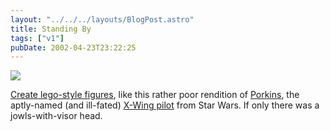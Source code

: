 ```yaml
---
layout: "../../../layouts/BlogPost.astro"
title: Standing By
tags: ["v1"]
pubDate: 2002-04-23T23:22:25
---
```


![](/images/notes/standing-by.gif)

[Create lego-style figures][1], like this rather poor rendition of [Porkins][2], the aptly-named (and ill-fated) [X-Wing pilot][3] from Star Wars. If only there was a jowls-with-visor head.

[1]: http://www.reasonablyclever.com/ "Create lego-style figures: requires Flash"
[2]: http://web.qx.net/red6/Porkins/ "The Unofficial Jek Porkins web site "
[3]: http://www.geocities.com/Athens/Acropolis/6774/ "Porkins' demise"
